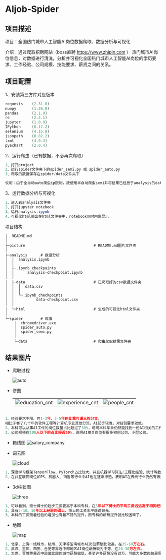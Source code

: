 # AIjob-Spider
## 项目描述

项目：全国热门城市人工智能AI岗位数据爬取、数据分析与可视化

介绍：通过爬取招聘网站（boss直聘 https://www.zhipin.com ） 热门城市AI岗位信息，对数据进行清洗，分析并可视化全国热门城市人工智能AI岗位的学历要求、工作经验、公司规模、技能要求、薪资之间的关系。

## 项目配置

1、安装第三方库对应版本

```python
requests	(2.31.0)
numpy   	(1.26.0)
pandas 		(2.1.0)
re			(2.2.1)
jupyter 	(1.0.0)
IPython		(8.17.2)
selenium 	(4.15.0)
jsonpath	(0.82.2)
lxml		(4.9.3)
pyechart 	(2.0.4)
```

2、运行爬虫（已有数据，不必再次爬取）

```python
1、打开project
2、运行spider文件夹下的spider_semi.py 或 spider_auto.py
3、爬取的数据保存在spider/data文件夹下

说明：由于全自动auto爬虫ip限制，故使用半自动爬虫semi并将结果已经放于analysis的data文件夹下，无需进行爬取
```

3、运行数据分析与可视化

```java
1、进入到analysis文件夹
2、打开jupyter notebook
3、运行analysis.ipynb
4、可视化html输出在html文件夹中，notebook同时内嵌显示
```



项目结构

```pthon
│  README.md
│
├─picture  								# README.md图片文件夹
│
├─analysis		# 数据分析
│  │  analysis.ipynb					
│  │
│  ├─.ipynb_checkpoints
│  │      analysis-checkpoint.ipynb
│  │
│  ├─data								# 已爬取好的csv数据文件夹
│  │  │  data.csv 						
│  │  │
│  │  └─.ipynb_checkpoints
│  │          data-checkpoint.csv
│  │
│  └─html 								# 生成的可视化html文件夹
│
└─spider 		# 爬虫
    │  chromedriver.exe
    │  spider_auto.py
    │  spider_semi.py
    │
    └─data								# 爬虫爬取结果文件夹
```



## 结果图片

- 爬取过程

  ![auto](picture/1.png)

- 饼图
    <table border="0" cellspacing="0" cellpadding="0">
        <tr>
            <td><img src='picture/education_cnt.png' alt="education_cnt"></td>
            <td><img src='picture/experience_cnt.png' alt="experience_cnt"></td>
            <td><img src='picture/people_cnt.png' alt="people_cnt"></td>
        </tr>
    </table>
```python

1、经验要求不限、在1-3年、3-5年的比重可谓三权分立。  
相比于卷了几十年的软件工程等计算机专业其他分流，AI起步较晚，对经验要求较低。 
2、本科可以从事AI工作的岗位数量占比超过了50%，说明本科毕业仍然能找到一份AI相关的工作。
3、公司规模在100人以下的占比接近50%，说明AI相关岗位有很多初创公司、小型公司。
```
- 箱线图
  ![salary_company](picture/salary_company.png)


- 词云图

  ![cloud](picture/cloud.png)
```python
1、深度学习框架TensorFlow、PyTorch占比较大，并且机器学习算法/工程化经验、统计等数学知识的要求明显较高。 
2、在非互联网岗位如PS、机器人、销售等行业中AI也在逐渐渗透，表明AI在传统行业仍然有很好的前景。
```

- 3d柱状图

  ![three](picture/three.png)
```python
1、可以看到，硕士博士的起步工资要高于本科专科，在5年以下博士的平均工资远远高于相同经验的其他学历的工资。
2、具有5-10、10年以上经验的硕士、博士的工资水平遥遥领先。  
3、本科的工资随着经验的增加也有着不错的提升，而专科的薪酬提升就比较困难了。
```
- 地图

  ![map](picture/map.png)
```python
1、北京、上海一线城市，杭州、天津等沿海城市AI岗位薪酬比较高，在35-60万左右。  
2、武汉、重庆、西安、合肥等靠近中部地区AI岗位薪酬较为中等，在20-30万左右。  
3、太原、晋城等靠近中部偏北部的城市薪酬偏低，甚至许多薪酬没有过万，可能大多数岗位是需要AI的非互联网行业。
```
## 




